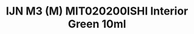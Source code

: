 ---
layout: product
title: "IJN M3 (M) MIT020200ISHI Interior Green 10ml"
price: "330" 
desc: "Acrylic Laquer 10mL"
img_path: "/assets/img/RC306.webp"
brand: "AK "
available: false
special_offer: false
new: false
soon: false
cat: "020000"
subcat: "020200"
subsubcat: "020201"
sifra: "RC306"
popular: false
---